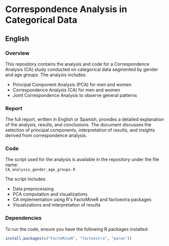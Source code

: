 # Correspondence Analysis in Categorical Data

## English

### Overview

This repository contains the analysis and code for a Correspondence Analysis (CA) study conducted on categorical data segmented by gender and age groups. The analysis includes:

- Principal Component Analysis (PCA) for men and women
- Correspondence Analysis (CA) for men and women
- Joint Correspondence Analysis to observe general patterns

### Report

The full report, written in English or Spanish, provides a detailed explanation of the analysis, results, and conclusions. The document discusses the selection of principal components, interpretation of results, and insights derived from correspondence analysis.

### Code

The script used for the analysis is available in the repository under the file name:  
`CA_analysis_gender_age_groups.R`

The script includes:

- Data preprocessing
- PCA computation and visualizations
- CA implementation using R's FactoMineR and factoextra packages
- Visualizations and interpretation of results

### Dependencies

To run the code, ensure you have the following R packages installed:

```r
install.packages(c("FactoMineR", "factoextra", "paran"))
